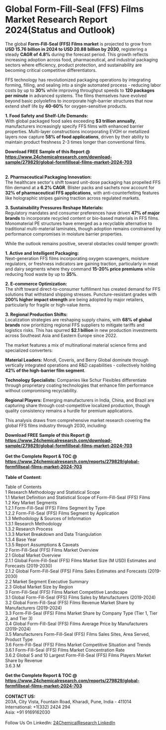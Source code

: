 <h1>Global Form-Fill-Seal (FFS) Films Market Research Report 2024(Status and Outlook)</h1><p>The global <strong>Form-Fill-Seal (FFS) Films market</strong> is projected to grow from <strong>USD 15.76 billion in 2024 to USD 20.88 billion by 2030</strong>, registering a steady <strong>CAGR of 4.8%</strong> during the forecast period. This growth reflects increasing adoption across food, pharmaceutical, and industrial packaging sectors where efficiency, product protection, and sustainability are becoming critical competitive differentiators.</p><p>FFS technology has revolutionized packaging operations by integrating forming, filling, and sealing into a single automated process - reducing labor costs by up to <strong>30%</strong> while improving throughput speeds to <strong>120 packages per minute</strong> in advanced systems. The films themselves have evolved beyond basic polyolefins to incorporate high-barrier structures that now extend shelf life by <strong>40-60%</strong> for oxygen-sensitive products.</p><p><strong>1. Food Safety and Shelf-Life Demands:</strong><br>
With global packaged food sales exceeding <strong>$3 trillion annually</strong>, manufacturers increasingly specify FFS films with enhanced barrier properties. Multi-layer constructions incorporating EVOH or metallized layers now capture <strong>58% of food applications</strong>, driven by their ability to maintain product freshness 2-3 times longer than conventional films.</p><div><b>Download FREE Sample of this Report @ 
            <a href="https://www.24chemicalresearch.com/download-sample/279829/global-formfillseal-films-market-2024-703">
            https://www.24chemicalresearch.com/download-sample/279829/global-formfillseal-films-market-2024-703</a></b></div><br><p><strong>2. Pharmaceutical Packaging Innovation:</strong><br>
The healthcare sector's shift toward unit-dose packaging has propelled FFS film demand at a <strong>6.2% CAGR</strong>. Blister packs and sachets now account for <strong>32% of pharmaceutical FFS applications</strong>, with anti-counterfeiting features like holographic stripes gaining traction across regulated markets.</p><p><strong>3. Sustainability Pressures Reshape Materials:</strong><br>
Regulatory mandates and consumer preferences have driven <strong>47% of major brands</strong> to incorporate recycled content or bio-based materials in FFS films. Monomaterial PE structures have emerged as a recyclable alternative to traditional multi-material laminates, though adoption remains constrained by performance compromises in moisture barrier properties.</p><p>While the outlook remains positive, several obstacles could temper growth:</p><p><strong>1. Active and Intelligent Packaging:</strong><br>
Next-generation FFS films incorporating oxygen scavengers, moisture regulators, or freshness indicators are gaining traction, particularly in meat and dairy segments where they command <strong>15-20% price premiums</strong> while reducing food waste by up to <strong>35%</strong>.</p><p><strong>2. E-commerce Optimization:</strong><br>
The shift toward direct-to-consumer fulfillment has created demand for FFS solutions that withstand shipping stresses. Puncture-resistant grades with <strong>200% higher impact strength</strong> are being adopted by major retailers, particularly for fragile or high-value items.</p><p><strong>3. Regional Production Shifts:</strong><br>
Localization strategies are reshaping supply chains, with <strong>68% of global brands</strong> now prioritizing regional FFS suppliers to mitigate tariffs and logistics risks. This has spurred <strong>$2.1 billion</strong> in new production investments across Southeast Asia and Eastern Europe since 2022.</p><p>The market features a mix of multinational material science firms and specialized converters:</p><p><strong>Material Leaders:</strong> Mondi, Coveris, and Berry Global dominate through vertically integrated operations and R&amp;D capabilities - collectively holding <strong>42% of the high-barrier film segment</strong>.</p><p><strong>Technology Specialists:</strong> Companies like Schur Flexibles differentiate through proprietary coating technologies that enhance film performance without compromising recyclability.</p><p><strong>Regional Players:</strong> Emerging manufacturers in India, China, and Brazil are capturing share through cost-competitive localized production, though quality consistency remains a hurdle for premium applications.</p><p>This analysis draws from comprehensive market research covering the global FFS films industry through 2030, including:


</p><div><b>Download FREE Sample of this Report @ 
            <a href="https://www.24chemicalresearch.com/download-sample/279829/global-formfillseal-films-market-2024-703">
            https://www.24chemicalresearch.com/download-sample/279829/global-formfillseal-films-market-2024-703</a></b></div><br><div><b>Get the Complete Report & TOC @ 
            <a href="https://www.24chemicalresearch.com/reports/279829/global-formfillseal-films-market-2024-703">
            https://www.24chemicalresearch.com/reports/279829/global-formfillseal-films-market-2024-703</a></b></div><br>
            <b>Table of Content:</b><p>Table of Contents<br />
 1 Research Methodology and Statistical Scope<br />
 1.1 Market Definition and Statistical Scope of Form-Fill-Seal (FFS) Films<br />
 1.2 Key Market Segments<br />
 1.2.1 Form-Fill-Seal (FFS) Films Segment by Type<br />
 1.2.2 Form-Fill-Seal (FFS) Films Segment by Application<br />
 1.3 Methodology & Sources of Information<br />
 1.3.1 Research Methodology<br />
 1.3.2 Research Process<br />
 1.3.3 Market Breakdown and Data Triangulation<br />
 1.3.4 Base Year<br />
 1.3.5 Report Assumptions & Caveats<br />
 2 Form-Fill-Seal (FFS) Films Market Overview<br />
 2.1 Global Market Overview<br />
 2.1.1 Global Form-Fill-Seal (FFS) Films Market Size (M USD) Estimates and Forecasts (2019-2030)<br />
 2.1.2 Global Form-Fill-Seal (FFS) Films Sales Estimates and Forecasts (2019-2030)<br />
 2.2 Market Segment Executive Summary<br />
 2.3 Global Market Size by Region<br />
 3 Form-Fill-Seal (FFS) Films Market Competitive Landscape<br />
 3.1 Global Form-Fill-Seal (FFS) Films Sales by Manufacturers (2019-2024)<br />
 3.2 Global Form-Fill-Seal (FFS) Films Revenue Market Share by Manufacturers (2019-2024)<br />
 3.3 Form-Fill-Seal (FFS) Films Market Share by Company Type (Tier 1, Tier 2, and Tier 3)<br />
 3.4 Global Form-Fill-Seal (FFS) Films Average Price by Manufacturers (2019-2024)<br />
 3.5 Manufacturers Form-Fill-Seal (FFS) Films Sales Sites, Area Served, Product Type<br />
 3.6 Form-Fill-Seal (FFS) Films Market Competitive Situation and Trends<br />
 3.6.1 Form-Fill-Seal (FFS) Films Market Concentration Rate<br />
 3.6.2 Global 5 and 10 Largest Form-Fill-Seal (FFS) Films Players Market Share by Revenue<br />
 3.6.3 M</p><div><b>Get the Complete Report & TOC @ 
            <a href="https://www.24chemicalresearch.com/reports/279829/global-formfillseal-films-market-2024-703">
            https://www.24chemicalresearch.com/reports/279829/global-formfillseal-films-market-2024-703</a></b></div><br><b>CONTACT US:</b><br>
            203A, City Vista, Fountain Road, Kharadi, Pune, India - 411014<br>
            International: +1(332) 2424 294<br>
            Asia: +91 9169162030 <br><br>
            Follow Us On LinkedIn: <a href="https://www.linkedin.com/company/24chemicalresearch/">24ChemicalResearch LinkedIn</a>